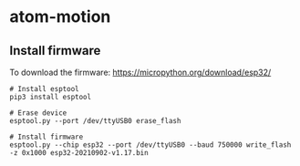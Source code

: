 # atom-motion

## Install firmware

To download the firmware: https://micropython.org/download/esp32/

```
# Install esptool
pip3 install esptool

# Erase device
esptool.py --port /dev/ttyUSB0 erase_flash

# Install firmware
esptool.py --chip esp32 --port /dev/ttyUSB0 --baud 750000 write_flash -z 0x1000 esp32-20210902-v1.17.bin
```
